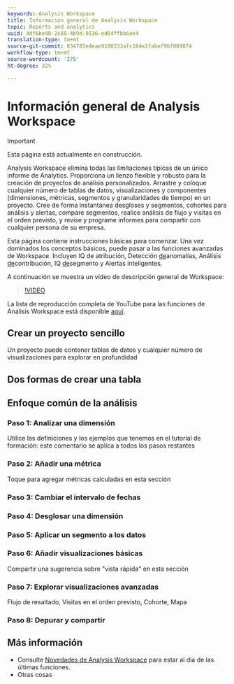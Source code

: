 ```yaml
---
keywords: Analysis Workspace
title: Información general de Analysis Workspace
topic: Reports and analytics
uuid: 4df6be48-2c88-4b9d-9536-ed64ffbb6ee4
translation-type: tm+mt
source-git-commit: 834783e4eae9100233afc164e2fabef96f089874
workflow-type: tm+mt
source-wordcount: '275'
ht-degree: 32%

---
```



# Información general de Analysis Workspace

>[!IMPORTANT]
>
>Esta página está actualmente en construcción.

Analysis Workspace elimina todas las limitaciones típicas de un único informe de Analytics. Proporciona un lienzo flexible y robusto para la creación de proyectos de análisis personalizados. Arrastre y coloque cualquier número de tablas de datos, visualizaciones y componentes (dimensiones, métricas, segmentos y granularidades de tiempo) en un proyecto. Cree de forma instantánea desgloses y segmentos, cohortes para análisis y alertas, compare segmentos, realice análisis de flujo y visitas en el orden previsto, y revise y programe informes para compartir con cualquier persona de su empresa.

Esta página contiene instrucciones básicas para comenzar. Una vez dominados los conceptos básicos, puede pasar a las funciones avanzadas de Workspace. Incluyen IQ [](/help/analyze/analysis-workspace/attribution/overview.md)de atribución, Detección [de](/help/analyze/analysis-workspace/virtual-analyst/c-anomaly-detection/anomaly-detection.md)anomalías, Análisis [de](/help/analyze/analysis-workspace/virtual-analyst/contribution-analysis/ca-tokens.md)contribución, IQ [de](/help/analyze/analysis-workspace/segment-iq.md)segmento y Alertas [](/help/analyze/analysis-workspace/c-intelligent-alerts/intellligent-alerts.md)inteligentes.

A continuación se muestra un vídeo de descripción general de Workspace:

>[!VIDEO](https://video.tv.adobe.com/v/26266?quality=12)

La lista de reproducción completa de YouTube para las funciones de Análisis Workspace está disponible [aquí](https://www.youtube.com/channel/UC8I6bqCk7gO6YdoMz6W5fvw/playlists?view=50&amp;sort=dd&amp;shelf_id=7).

## Crear un proyecto sencillo

Un proyecto puede contener tablas de datos y cualquier número de visualizaciones para explorar en profundidad


## Dos formas de crear una tabla

## Enfoque común de la análisis

### Paso 1: Analizar una dimensión

Utilice las definiciones y los ejemplos que tenemos en el tutorial de formación: este comentario se aplica a todos los pasos restantes

### Paso 2: Añadir una métrica

Toque para agregar métricas calculadas en esta sección

### Paso 3: Cambiar el intervalo de fechas

### Paso 4: Desglosar una dimensión

### Paso 5: Aplicar un segmento a los datos

### Paso 6: Añadir visualizaciones básicas

Compartir una sugerencia sobre &quot;vista rápida&quot; en esta sección

### Paso 7: Explorar visualizaciones avanzadas

Flujo de resaltado, Visitas en el orden previsto, Cohorte, Mapa

### Paso 8: Depurar y compartir

## Más información

* Consulte [Novedades de Analysis Workspace](/help/analyze/analysis-workspace/new-features-in-analysis-workspace.md) para estar al día de las últimas funciones.
* Otras cosas
